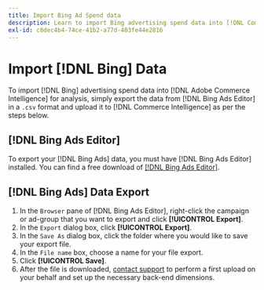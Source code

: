 ```yaml
---
title: Import Bing Ad Spend data
description: Learn to import Bing advertising spend data into [!DNL Commerce Intelligence] for analysis.
exl-id: c8dec4b4-74ce-41b2-a77d-403fe44e2816
---
```

# Import [!DNL Bing] Data

To import [!DNL Bing] advertising spend data into [!DNL Adobe Commerce Intelligence] for analysis, simply export the data from [!DNL Bing Ads Editor] in a `.csv` format and upload it to [!DNL Commerce Intelligence] as per the steps below.

## [!DNL Bing Ads Editor]

To export your [!DNL Bing Ads] data, you must have [!DNL Bing Ads Editor] installed. You can find a free download of [[!DNL Bing Ads Editor]](https://about.ads.microsoft.com/en-us/solutions/tools/editor).

## [!DNL Bing Ads] Data Export

1. In the `Browser` pane of [!DNL Bing Ads Editor], right-click the campaign or ad-group that you want to export and click **[!UICONTROL Export]**.
1. In the `Export` dialog box, click **[!UICONTROL Export]**.
1. In the `Save As` dialog box, click the folder where you would like to save your export file.
1. In the `File name` box, choose a name for your file export.
1. Click **[!UICONTROL Save]**.
1. After the file is downloaded,  [contact support](https://experienceleague.adobe.com/docs/commerce-knowledge-base/kb/troubleshooting/miscellaneous/mbi-service-policies.html?lang=en) to perform a first upload on your behalf and set up the necessary back-end dimensions.
